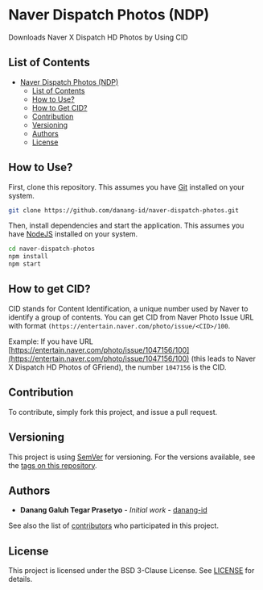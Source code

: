 # Naver Dispatch Photos (NDP)

Downloads Naver X Dispatch HD Photos by Using CID

## List of Contents
- [Naver Dispatch Photos (NDP)](#naver-dispatch-photos-ndp)
  - [List of Contents](#list-of-contents)
  - [How to Use?](#how-to-use)
  - [How to Get CID?](#how-to-get-cid)
  - [Contribution](#contribution)
  - [Versioning](#versioning)
  - [Authors](#authors)
  - [License](#license)

## How to Use?

First, clone this repository. This assumes you have [Git](https://git-scm.com/) installed on your system.

```bash
git clone https://github.com/danang-id/naver-dispatch-photos.git
```

Then, install dependencies and start the application. This assumes you have [NodeJS](https://nodejs.org) installed on your system.

```bash
cd naver-dispatch-photos
npm install
npm start
```

## How to get CID?

CID stands for Content Identification, a unique number used by Naver to identify a group of contents. You can get CID from Naver Photo Issue URL with format `(https://entertain.naver.com/photo/issue/<CID>/100`.

Example: If you have URL [https://entertain.naver.com/photo/issue/1047156/100](https://entertain.naver.com/photo/issue/1047156/100) (this leads to Naver X Dispatch HD Photos of GFriend), the number `1047156` is the CID.

## Contribution

To contribute, simply fork this project, and issue a pull request.

## Versioning

This project is using [SemVer](http://semver.org/) for versioning. For the versions available, see the [tags on this repository](https://github.com/danang-id/pknstan-sikipli-apis/tags).

## Authors

- **Danang Galuh Tegar Prasetyo** - _Initial work_ - [danang-id](https://github.com/danang-id)

See also the list of [contributors](https://github.com/danang-id/pknstan-sikipli-apis/contributors) who participated in this project.

## License

This project is licensed under the BSD 3-Clause License. See [LICENSE](LICENSE) for details.
